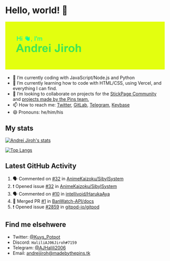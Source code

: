 # Hello, world! 👋

![](https://raw.githubusercontent.com/AndreiJirohHaliliDev2006/AndreiJirohHaliliDev2006/master/header.png)

- 🔭 I’m currently coding with JavaScript/Node.js and Python
- 🌱 I’m currently learning how to code with HTML/CSS, using Vercel, and everything I can find.
- 👯 I’m looking to collaborate on projects for the [StickPage Community](https://github.com/StickPage-Community) and [projects made by the Pins team.](https://github.com/MadeByThePinsHub)
- 📫 How to reach me: [Twitter](https://twitter.com/Kuys_Potpot), [GitLab](https://www.gitlab.com/AndreiJirohHaliliDev2006), [Telegram](https://t.me/AJHalili2006), [Keybase](https://keybase.io/ajhalilidev06)
- 😄 Pronouns: he/him/his

## My stats

[![Andrei Jiroh's stats](https://gh-readme-stats-thepinsteam.vercel.app/api?username=AndreiJirohHaliliDev2006&count_private=true&include_all_commits=true)](https://github.com/anuraghazra/github-readme-stats)

[![Top Langs](https://gh-readme-stats-thepinsteam.vercel.app/api/top-langs/?username=AndreiJirohHaliliDev2006&layout=compact)](https://github.com/anuraghazra/github-readme-stats)

## Latest GitHub Activity

<!--START_SECTION:activity-->
1. 🗣 Commented on [#32](https://github.com/AnimeKaizoku/SibylSystem/issues/32) in [AnimeKaizoku/SibylSystem](https://github.com/AnimeKaizoku/SibylSystem)
2. ❗️ Opened issue [#32](https://github.com/AnimeKaizoku/SibylSystem/issues/32) in [AnimeKaizoku/SibylSystem](https://github.com/AnimeKaizoku/SibylSystem)
3. 🗣 Commented on [#10](https://github.com/intellivoid/HarukaAya/issues/10) in [intellivoid/HarukaAya](https://github.com/intellivoid/HarukaAya)
4. 🎉 Merged PR [#1](https://github.com/BanWatch-API/docs/pull/1) in [BanWatch-API/docs](https://github.com/BanWatch-API/docs)
5. ❗️ Opened issue [#2859](https://github.com/gitpod-io/gitpod/issues/2859) in [gitpod-io/gitpod](https://github.com/gitpod-io/gitpod)
<!--END_SECTION:activity-->

## Find me elsehwere

* Twitter: [@Kuys_Potpot](https://twitter.com)
* Discord: `HaliliAJ06Jiroh#7159`
* Telegram: [@AJHalili2006](https://telegram.dog/AJHalili2006)
* Email: <andreijiroh@madebythepins.tk>

